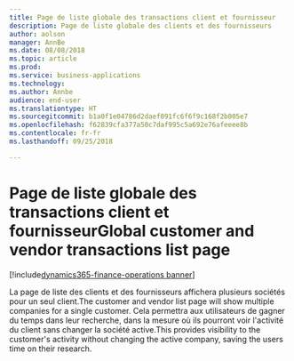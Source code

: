 ```yaml
---
title: Page de liste globale des transactions client et fournisseur
description: Page de liste globale des clients et des fournisseurs
author: aolson
manager: AnnBe
ms.date: 08/08/2018
ms.topic: article
ms.prod: 
ms.service: business-applications
ms.technology: 
ms.author: Annbe
audience: end-user
ms.translationtype: HT
ms.sourcegitcommit: b1a0f1e04786d2daef091fc6f6f9c168f2b005e7
ms.openlocfilehash: f62839cfa377a50c7daf995c5a692e76afeeee8b
ms.contentlocale: fr-fr
ms.lasthandoff: 09/25/2018

---
```

#  <a name="global-customer-and-vendor-transactions-list-page"></a><span data-ttu-id="f0cac-103">Page de liste globale des transactions client et fournisseur</span><span class="sxs-lookup"><span data-stu-id="f0cac-103">Global customer and vendor transactions list page</span></span>

[!include[dynamics365-finance-operations banner](../includes/dynamics365-finance-operations.md)]


<span data-ttu-id="f0cac-104">La page de liste des clients et des fournisseurs affichera plusieurs sociétés pour un seul client.</span><span class="sxs-lookup"><span data-stu-id="f0cac-104">The customer and vendor list page will show multiple companies for a single customer.</span></span> <span data-ttu-id="f0cac-105">Cela permettra aux utilisateurs de gagner du temps dans leur recherche, dans la mesure où ils pourront voir l'activité du client sans changer la société active.</span><span class="sxs-lookup"><span data-stu-id="f0cac-105">This provides visibility to the customer's activity without changing the active company, saving the users time on their research.</span></span>

